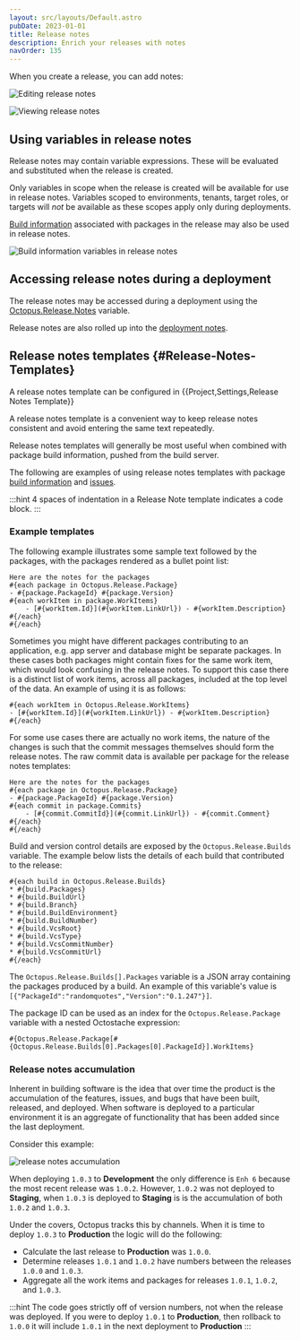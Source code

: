 ```yaml
---
layout: src/layouts/Default.astro
pubDate: 2023-01-01
title: Release notes
description: Enrich your releases with notes
navOrder: 135
---
```


When you create a release, you can add notes:

![Editing release notes](images/release-notes-edit.png "width=500")

![Viewing release notes](images/release-notes-view.png "width=500")

## Using variables in release notes

Release notes may contain variable expressions. These will be evaluated and substituted when the release is created.

Only variables in scope when the release is created will be available for use in release notes. Variables scoped to environments, tenants, target roles, or targets will _not_ be available as these scopes apply only during deployments.   

[Build information](/docs/packaging-applications/build-servers/build-information/) associated with packages in the release may also be used in release notes.

![Build information variables in release notes](images/release-notes-build-information.png "width=500")

## Accessing release notes during a deployment

The release notes may be accessed during a deployment using the [Octopus.Release.Notes](/docs/projects/variables/system-variables.md#Systemvariables-Release) variable.  

Release notes are also rolled up into the [deployment notes](/docs/releases/deployment-notes/).

## Release notes templates {#Release-Notes-Templates}

A release notes template can be configured in {{Project,Settings,Release Notes Template}}

A release notes template is a convenient way to keep release notes consistent and avoid entering the same text repeatedly.   

Release notes templates will generally be most useful when combined with package build information, pushed from the build server.

The following are examples of using release notes templates with package [build information](/docs/packaging-applications/build-servers/build-information/) and [issues](/docs/releases/issue-tracking/).

:::hint
4 spaces of indentation in a Release Note template indicates a code block. 
:::

### Example templates

The following example illustrates some sample text followed by the packages, with the packages rendered as a bullet point list:

```
Here are the notes for the packages
#{each package in Octopus.Release.Package}
- #{package.PackageId} #{package.Version}
#{each workItem in package.WorkItems}
    - [#{workItem.Id}](#{workItem.LinkUrl}) - #{workItem.Description}
#{/each}
#{/each}
```

Sometimes you might have different packages contributing to an application, e.g. app server and database might be separate packages. In these cases both packages might contain fixes for the same work item, which would look confusing in the release notes. To support this case there is a distinct list of work items, across all packages, included at the top level of the data. An example of using it is as follows:

```
#{each workItem in Octopus.Release.WorkItems}
- [#{workItem.Id}](#{workItem.LinkUrl}) - #{workItem.Description}
#{/each}
```

For some use cases there are actually no work items, the nature of the changes is such that the commit messages themselves should form the release notes. The raw commit data is available per package for the release notes templates:

```
Here are the notes for the packages
#{each package in Octopus.Release.Package}
- #{package.PackageId} #{package.Version}
#{each commit in package.Commits}
    - [#{commit.CommitId}](#{commit.LinkUrl}) - #{commit.Comment}
#{/each}
#{/each}
```

Build and version control details are exposed by the `Octopus.Release.Builds` variable. The example below lists the details of each build that contributed to the release:

```
#{each build in Octopus.Release.Builds}
* #{build.Packages}
* #{build.BuildUrl}
* #{build.Branch}
* #{build.BuildEnvironment}
* #{build.BuildNumber}
* #{build.VcsRoot}
* #{build.VcsType}
* #{build.VcsCommitNumber}
* #{build.VcsCommitUrl}
#{/each}
```

The `Octopus.Release.Builds[].Packages` variable is a JSON array containing the packages produced by a build. An example of this variable's value is `[{"PackageId":"randomquotes","Version":"0.1.247"}]`.

The package ID can be used as an index for the `Octopus.Release.Package` variable with a nested Octostache expression:

```
#{Octopus.Release.Package[#{Octopus.Release.Builds[0].Packages[0].PackageId}].WorkItems}
```

### Release notes accumulation 

Inherent in building software is the idea that over time the product is the accumulation of the features, issues, and bugs that have been built, released, and deployed.  When software is deployed to a particular environment it is an aggregate of functionality that has been added since the last deployment.  

Consider this example:

![release notes accumulation](images/release-notes-accumulation.png "width=500")

When deploying `1.0.3` to **Development** the only difference is `Enh 6` because the most recent release was `1.0.2`.  However, `1.0.2` was not deployed to **Staging**, when `1.0.3` is deployed to **Staging** is is the accumulation of both `1.0.2` and `1.0.3`.  

Under the covers, Octopus tracks this by channels.  When it is time to deploy `1.0.3` to **Production** the logic will do the following:

- Calculate the last release to **Production** was `1.0.0`.
- Determine releases `1.0.1` and `1.0.2` have numbers between the releases `1.0.0` and `1.0.3`.
- Aggregate all the work items and packages for releases `1.0.1`, `1.0.2`, and `1.0.3`.

:::hint
The code goes strictly off of version numbers, not when the release was deployed.  If you were to deploy `1.0.1` to **Production**, then rollback to `1.0.0` it will include `1.0.1` in the next deployment to **Production**
:::